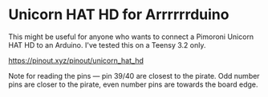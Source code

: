 # Unicorn HAT HD for Arrrrrrduino

This might be useful for anyone who wants to connect a Pimoroni Unicorn HAT HD to an Arduino. I've tested this on a Teensy 3.2 only.

https://pinout.xyz/pinout/unicorn_hat_hd

Note for reading the pins — pin 39/40 are closest to the pirate. Odd number pins are closer to the pirate, even number pins are towards the board edge.

